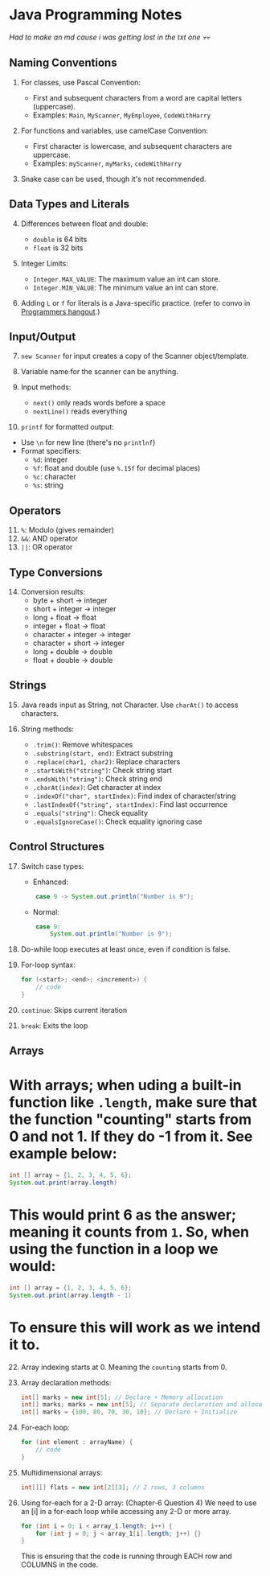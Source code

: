 # Java Programming Notes

_Had to make an md cause i was getting lost in the txt one 💀💀_

## Naming Conventions
1. For classes, use Pascal Convention:
   - First and subsequent characters from a word are capital letters (uppercase).
   - Examples: `Main`, `MyScanner`, `MyEmployee`, `CodeWithHarry`

2. For functions and variables, use camelCase Convention:
   - First character is lowercase, and subsequent characters are uppercase.
   - Examples: `myScanner`, `myMarks`, `codeWithHarry`

3. Snake case can be used, though it's not recommended.

## Data Types and Literals
4. Differences between float and double:
   - `double` is 64 bits
   - `float` is 32 bits

5. Integer Limits:
    - `Integer.MAX_VALUE`: The maximum value an int can store.
    - `Integer.MIN_VALUE`: The minimum value an int can store.

6. Adding `L` or `f` for literals is a Java-specific practice. (refer to convo in [Programmers hangout](https://canary.discord.com/channels/244230771232079873/244238304613105664/1256643829444902955).)

## Input/Output
7. `new Scanner` for input creates a copy of the Scanner object/template.

8. Variable name for the scanner can be anything.

9. Input methods:
   - `next()` only reads words before a space
   - `nextLine()` reads everything

10. `printf` for formatted output:
   - Use `\n` for new line (there's no `printlnf`)
   - Format specifiers:
     - `%d`: integer
     - `%f`: float and double (use `%.15f` for decimal places)
     - `%c`: character
     - `%s`: string

## Operators
11. `%`: Modulo (gives remainder)
12. `&&`: AND operator
13. `||`: OR operator

## Type Conversions
14. Conversion results:
    - byte + short -> integer
    - short + integer -> integer
    - long + float -> float
    - integer + float -> float
    - character + integer -> integer
    - character + short -> integer
    - long + double -> double
    - float + double -> double

## Strings
15. Java reads input as String, not Character. Use `charAt()` to access characters.

16. String methods:
    - `.trim()`: Remove whitespaces
    - `.substring(start, end)`: Extract substring
    - `.replace(char1, char2)`: Replace characters
    - `.startsWith("string")`: Check string start
    - `.endsWith("string")`: Check string end
    - `.charAt(index)`: Get character at index
    - `.indexOf("char", startIndex)`: Find index of character/string
    - `.lastIndexOf("string", startIndex)`: Find last occurrence
    - `.equals("string")`: Check equality
    - `.equalsIgnoreCase()`: Check equality ignoring case

## Control Structures
17. Switch case types:
    - Enhanced: 
    ```java
        case 9 -> System.out.println("Number is 9");
    ```
    - Normal:
    ```java
        case 9:
            System.out.println("Number is 9");
    ```

18. Do-while loop executes at least once, even if condition is false.

19. For-loop syntax:
    ```java
    for (<start>; <end>; <increment>) {
        // code
    }
    ```

20. `continue`: Skips current iteration
21. `break`: Exits the loop

## Arrays

# With arrays; when uding a built-in function like `.length`, make sure that the function "counting" starts from 0 and not 1. If they do -1 from it. See example below:
```java
int [] array = {1, 2, 3, 4, 5, 6};
System.out.print(array.length) 
```
# This would print 6 as the answer; meaning it counts from `1`. So, when using the function in a loop we would:
```java
int [] array = {1, 2, 3, 4, 5, 6};
System.out.print(array.length - 1)
```
# To ensure this will work as we intend it to.

22. Array indexing starts at 0. Meaning the `counting` starts from 0.

23. Array declaration methods:
    ```java
    int[] marks = new int[5]; // Declare + Memory allocation
    int[] marks; marks = new int[5]; // Separate declaration and allocation
    int[] marks = {100, 80, 70, 30, 10}; // Declare + Initialize
    ```

24. For-each loop:
    ```java
    for (int element : arrayName) {
        // code
    }
    ```

25. Multidimensional arrays:
    ```java
    int[][] flats = new int[2][3]; // 2 rows, 3 columns
    ```
26. Using for-each for a 2-D array: (Chapter-6 Question 4)
    We need to use an [i] in a for-each loop while accessing any 2-D or more array.
    ```java
    for (int i = 0; i < array_1.length; i++) {
        for (int j = 0; j < array_1[i].length; j++) {}
    }
    ```
    This is ensuring that the code is running through EACH row and COLUMNS in the code.
